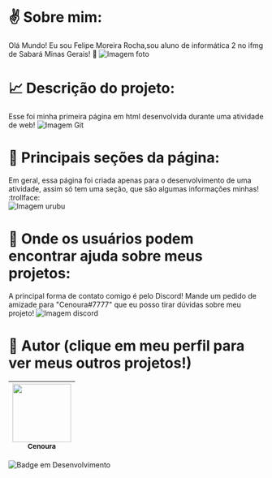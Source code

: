 # :v: Sobre mim:
Olá Mundo! Eu sou Felipe Moreira Rocha,sou aluno de informática 2 no ifmg de Sabará Minas Gerais! :wine_glass:
![Imagem foto](https://i.ytimg.com/vi/6BJ02bUx4es/hqdefault.jpg)<br>
# :chart_with_upwards_trend: Descrição do projeto:
Esse foi minha primeira página em html desenvolvida durante uma atividade de web!
![Imagem Git](https://play-lh.googleusercontent.com/85WnuKkqDY4gf6tndeL4_Ng5vgRk7PTfmpI4vHMIosyq6XQ7ZGDXNtYG2s0b09kJMw)<br>

# :bookmark_tabs: Principais seções da página:
Em geral, essa página foi criada apenas para o desenvolvimento de uma atividade, assim só tem uma seção, que são algumas informações minhas! :trollface:<br>
![Imagem urubu](http://conteudo.imguol.com.br/c/noticias/20/2022/07/09/urubu-do-pix-e-novo-golpe-na-praca-1657379024808_v2_720x722.jpg)<br>
# :speech_balloon: Onde os usuários podem encontrar ajuda sobre meus projetos:
A principal forma de contato comigo é pelo Discord! Mande um pedido de amizade para "Cenoura#7777" que eu posso tirar dúvidas sobre meu projeto!
![Imagem discord](https://www.remessaonline.com.br/blog/wp-content/uploads/2022/06/discord.jpg)<br>
# :wine_glass: Autor (clique em meu perfil para ver meus outros projetos!)

|[<img src="https://steamuserimages-a.akamaihd.net/ugc/770618227534782780/A86C2AF0C27307B2FC4C27800A4606A25B8A9EF3/?imw=512&&ima=fit&impolicy=Letterbox&imcolor=%23000000&letterbox=false" width=115><br><sub> Cenoura </sub>](https://github.com/Cenouraprojetinhosuwu) | 
| :---: | 
![Badge em Desenvolvimento](http://img.shields.io/static/v1?label=STATUS&message=EM%20DESENVOLVIMENTO&color=GREEN&style=for-the-badge)

